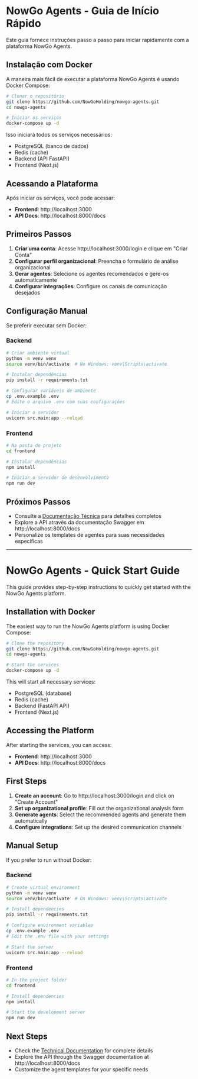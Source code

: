 # NowGo Agents - Guia de Início Rápido

Este guia fornece instruções passo a passo para iniciar rapidamente com a plataforma NowGo Agents.

## Instalação com Docker

A maneira mais fácil de executar a plataforma NowGo Agents é usando Docker Compose:

```bash
# Clonar o repositório
git clone https://github.com/NowGoHolding/nowgo-agents.git
cd nowgo-agents

# Iniciar os serviços
docker-compose up -d
```

Isso iniciará todos os serviços necessários:
- PostgreSQL (banco de dados)
- Redis (cache)
- Backend (API FastAPI)
- Frontend (Next.js)

## Acessando a Plataforma

Após iniciar os serviços, você pode acessar:

- **Frontend**: http://localhost:3000
- **API Docs**: http://localhost:8000/docs

## Primeiros Passos

1. **Criar uma conta**: Acesse http://localhost:3000/login e clique em "Criar Conta"
2. **Configurar perfil organizacional**: Preencha o formulário de análise organizacional
3. **Gerar agentes**: Selecione os agentes recomendados e gere-os automaticamente
4. **Configurar integrações**: Configure os canais de comunicação desejados

## Configuração Manual

Se preferir executar sem Docker:

### Backend

```bash
# Criar ambiente virtual
python -m venv venv
source venv/bin/activate  # No Windows: venv\Scripts\activate

# Instalar dependências
pip install -r requirements.txt

# Configurar variáveis de ambiente
cp .env.example .env
# Edite o arquivo .env com suas configurações

# Iniciar o servidor
uvicorn src.main:app --reload
```

### Frontend

```bash
# Na pasta do projeto
cd frontend

# Instalar dependências
npm install

# Iniciar o servidor de desenvolvimento
npm run dev
```

## Próximos Passos

- Consulte a [Documentação Técnica](./docs/technical_documentation.md) para detalhes completos
- Explore a API através da documentação Swagger em http://localhost:8000/docs
- Personalize os templates de agentes para suas necessidades específicas

---

# NowGo Agents - Quick Start Guide

This guide provides step-by-step instructions to quickly get started with the NowGo Agents platform.

## Installation with Docker

The easiest way to run the NowGo Agents platform is using Docker Compose:

```bash
# Clone the repository
git clone https://github.com/NowGoHolding/nowgo-agents.git
cd nowgo-agents

# Start the services
docker-compose up -d
```

This will start all necessary services:
- PostgreSQL (database)
- Redis (cache)
- Backend (FastAPI API)
- Frontend (Next.js)

## Accessing the Platform

After starting the services, you can access:

- **Frontend**: http://localhost:3000
- **API Docs**: http://localhost:8000/docs

## First Steps

1. **Create an account**: Go to http://localhost:3000/login and click on "Create Account"
2. **Set up organizational profile**: Fill out the organizational analysis form
3. **Generate agents**: Select the recommended agents and generate them automatically
4. **Configure integrations**: Set up the desired communication channels

## Manual Setup

If you prefer to run without Docker:

### Backend

```bash
# Create virtual environment
python -m venv venv
source venv/bin/activate  # On Windows: venv\Scripts\activate

# Install dependencies
pip install -r requirements.txt

# Configure environment variables
cp .env.example .env
# Edit the .env file with your settings

# Start the server
uvicorn src.main:app --reload
```

### Frontend

```bash
# In the project folder
cd frontend

# Install dependencies
npm install

# Start the development server
npm run dev
```

## Next Steps

- Check the [Technical Documentation](./docs/technical_documentation.md) for complete details
- Explore the API through the Swagger documentation at http://localhost:8000/docs
- Customize the agent templates for your specific needs
